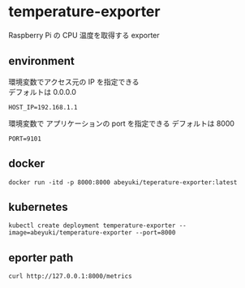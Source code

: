 # temperature-exporter
Raspberry Pi の CPU 温度を取得する exporter

## environment
環境変数でアクセス元の IP を指定できる  
デフォルトは 0.0.0.0
```
HOST_IP=192.168.1.1
```
環境変数で アプリケーションの port を指定できる
デフォルトは 8000
```
PORT=9101
```

## docker

```
docker run -itd -p 8000:8000 abeyuki/teperature-exporter:latest
```

## kubernetes

```
kubectl create deployment temperature-exporter --image=abeyuki/temperature-exporter --port=8000
```

## eporter path

```
curl http://127.0.0.1:8000/metrics
```